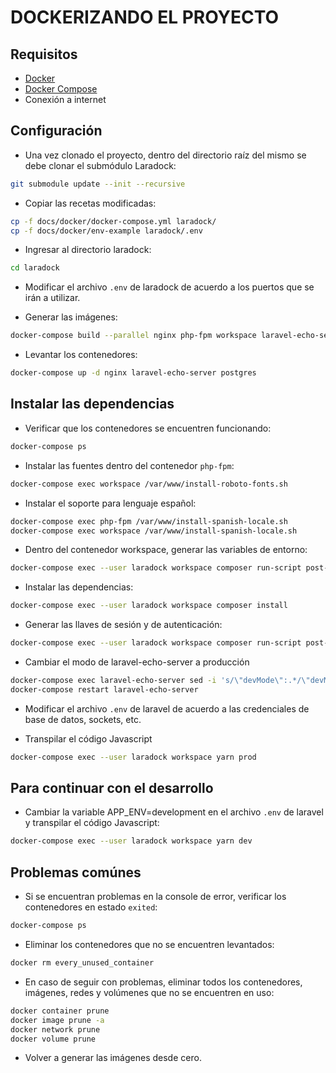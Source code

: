 # DOCKERIZANDO EL PROYECTO

## Requisitos

* [Docker](https://docs.docker.com/install/)
* [Docker Compose](https://docs.docker.com/compose/install/)
* Conexión a internet

## Configuración

* Una vez clonado el proyecto, dentro del directorio raíz del mismo se debe clonar el submódulo Laradock:

```sh
git submodule update --init --recursive
```

* Copiar las recetas modificadas:

```sh
cp -f docs/docker/docker-compose.yml laradock/
cp -f docs/docker/env-example laradock/.env
```

* Ingresar al directorio laradock:

```sh
cd laradock
```

* Modificar el archivo `.env` de laradock de acuerdo a los puertos que se irán a utilizar.

* Generar las imágenes:

```sh
docker-compose build --parallel nginx php-fpm workspace laravel-echo-server redis postgres
```

* Levantar los contenedores:

```sh
docker-compose up -d nginx laravel-echo-server postgres
```

## Instalar las dependencias

* Verificar que los contenedores se encuentren funcionando:

```sh
docker-compose ps
```

* Instalar las fuentes dentro del contenedor `php-fpm`:

```sh
docker-compose exec workspace /var/www/install-roboto-fonts.sh
```

* Instalar el soporte para lenguaje español:

```sh
docker-compose exec php-fpm /var/www/install-spanish-locale.sh
docker-compose exec workspace /var/www/install-spanish-locale.sh
```

* Dentro del contenedor workspace, generar las variables de entorno:

```sh
docker-compose exec --user laradock workspace composer run-script post-root-package-install
```

* Instalar las dependencias:

```sh
docker-compose exec --user laradock workspace composer install
```

* Generar las llaves de sesión y de autenticación:

```sh
docker-compose exec --user laradock workspace composer run-script post-create-project-cmd
```

* Cambiar el modo de laravel-echo-server a producción

```sh
docker-compose exec laravel-echo-server sed -i 's/\"devMode\":.*/\"devMode\": false,/g' laravel-echo-server.json
docker-compose restart laravel-echo-server
```

* Modificar el archivo `.env` de laravel de acuerdo a las credenciales de base de datos, sockets, etc.

* Transpilar el código Javascript

```sh
docker-compose exec --user laradock workspace yarn prod
```

## Para continuar con el desarrollo

* Cambiar la variable APP_ENV=development en el archivo `.env` de laravel y transpilar el código Javascript:

```sh
docker-compose exec --user laradock workspace yarn dev
```

## Problemas comúnes

* Si se encuentran problemas en la console de error, verificar los contenedores en estado `exited`:

```sh
docker-compose ps
```

* Eliminar los contenedores que no se encuentren levantados:

```sh
docker rm every_unused_container
```

* En caso de seguir con problemas, eliminar todos los contenedores, imágenes, redes y volúmenes que no se encuentren en uso:

```sh
docker container prune
docker image prune -a
docker network prune
docker volume prune
```

* Volver a generar las imágenes desde cero.